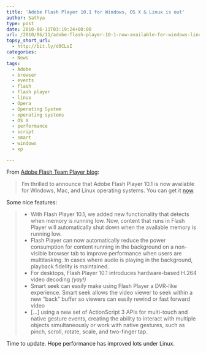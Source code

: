 ```yaml
---
title: 'Adobe Flash Player 10.1 for Windows, OS X & Linux is out'
author: Sathya
type: post
date: 2010-06-11T03:19:24+00:00
url: /2010/06/11/adobe-flash-player-10-1-now-available-for-windows-linux-os-x/
topsy_short_url:
  - http://bit.ly/d0CLsI
categories:
  - News
tags:
  - Adobe
  - browser
  - events
  - flash
  - flash player
  - linux
  - Opera
  - Operating System
  - operating systems
  - OS X
  - performance
  - script
  - smart
  - windows
  - xp

---
```

From [Adobe Flash Team Player blog][1]:

> I&#8217;m thrilled to announce that Adobe Flash Player 10.1 is now available for Windows, Mac, and Linux operating systems. You can get it [now][2].

Some nice features:

>   * With Flash Player 10.1, we added new functionality that detects when memory is running low. Now, content that runs in Flash Player will automatically shut down when the available memory is running low.
>   * Flash Player can now automatically reduce the power consumption for content running in the background on a non-visible browser tab to improve performance when users are multitasking. In cases where audio is playing in the background, playback fidelity is maintained.
>   * For desktops, Flash Player 10.1 introduces hardware-based H.264 video decoding _(yay!)_
>   * Smart seek can easily make using Flash Player a DVR-like experience. Smart seek allows the video viewer to seek within a new &#8220;back&#8221; buffer so viewers can easily rewind or fast forward video
>   * [&#8230;] using a new set of ActionScript 3 APIs for multi-touch and native gesture events, creating the ability to interact with multiple objects simultaneously or work with native gestures, such as pinch, scroll, rotate, scale, and two-finger tap.

Time to update. Hope performance has improved lots under Linux.

 [1]: http://blogs.adobe.com/flashplayer/2010/06/flash_player_101_now_available.html
 [2]: http://get.adobe.com/flashplayer/